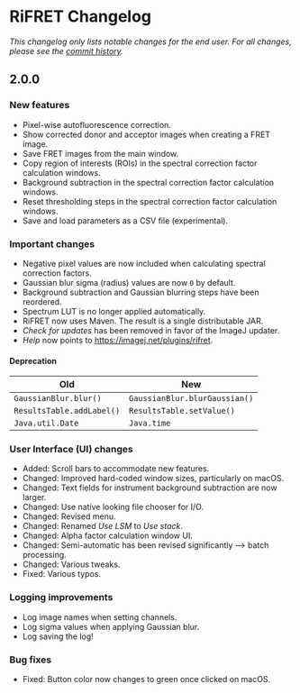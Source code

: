 # RiFRET Changelog
*This changelog only lists notable changes for the end user. For all changes, please see the [commit history](https://github.com/CellMoTher/RiFRET/commits/master).*

## 2.0.0

### New features
* Pixel-wise autofluorescence correction.
* Show corrected donor and acceptor images when creating a FRET image.
* Save FRET images from the main window.
* Copy region of interests (ROIs) in the spectral correction factor calculation windows.
* Background subtraction in the spectral correction factor calculation windows.
* Reset thresholding steps in the spectral correction factor calculation windows.
* Save and load parameters as a CSV file (experimental).

### Important changes
* Negative pixel values are now included when calculating spectral correction factors.
* Gaussian blur sigma (radius) values are now `0` by default.
* Background subtraction and Gaussian blurring steps have been reordered.
* Spectrum LUT is no longer applied automatically.
* RiFRET now uses Maven. The result is a single distributable JAR.
* _Check for updates_ has been removed in favor of the ImageJ updater.
* _Help_ now points to https://imagej.net/plugins/rifret.

#### Deprecation
Old | New
--- | ---
`GaussianBlur.blur()` | `GaussianBlur.blurGaussian()`
`ResultsTable.addLabel()` | `ResultsTable.setValue()`
`Java.util.Date` | `Java.time`

### User Interface (UI) changes
* Added: Scroll bars to accommodate new features.
* Changed: Improved hard-coded window sizes, particularly on macOS.
* Changed: Text fields for instrument background subtraction are now larger.
* Changed: Use native looking file chooser for I/O.
* Changed: Revised menu.
* Changed: Renamed _Use LSM_ to _Use stack_.
* Changed: Alpha factor calculation window UI.
* Changed: Semi-automatic has been revised significantly --> batch processing.
* Changed: Various tweaks.
* Fixed: Various typos.

### Logging improvements
* Log image names when setting channels.
* Log sigma values when applying Gaussian blur.
* Log saving the log!

### Bug fixes
* Fixed: Button color now changes to green once clicked on macOS.
